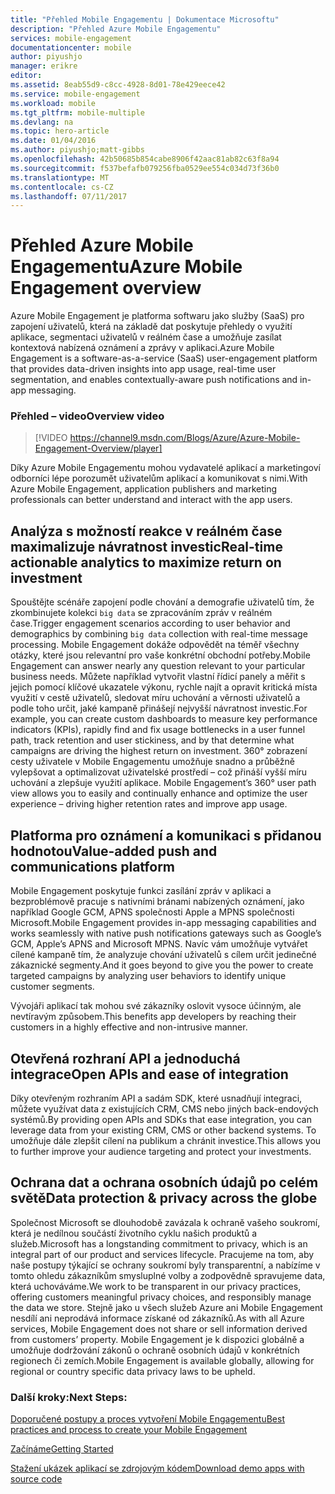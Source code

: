 ```yaml
---
title: "Přehled Mobile Engagementu | Dokumentace Microsoftu"
description: "Přehled Azure Mobile Engagementu"
services: mobile-engagement
documentationcenter: mobile
author: piyushjo
manager: erikre
editor: 
ms.assetid: 8eab55d9-c8cc-4928-8d01-78e429eece42
ms.service: mobile-engagement
ms.workload: mobile
ms.tgt_pltfrm: mobile-multiple
ms.devlang: na
ms.topic: hero-article
ms.date: 01/04/2016
ms.author: piyushjo;matt-gibbs
ms.openlocfilehash: 42b50685b854cabe8906f42aac81ab82c63f8a94
ms.sourcegitcommit: f537befafb079256fba0529ee554c034d73f36b0
ms.translationtype: MT
ms.contentlocale: cs-CZ
ms.lasthandoff: 07/11/2017
---
```

# <a name="azure-mobile-engagement-overview"></a><span data-ttu-id="463ca-103">Přehled Azure Mobile Engagementu</span><span class="sxs-lookup"><span data-stu-id="463ca-103">Azure Mobile Engagement overview</span></span>
<span data-ttu-id="463ca-104">Azure Mobile Engagement je platforma softwaru jako služby (SaaS) pro zapojení uživatelů, která na základě dat poskytuje přehledy o využití aplikace, segmentaci uživatelů v reálném čase a umožňuje zasílat kontextová nabízená oznámení a zprávy v aplikaci.</span><span class="sxs-lookup"><span data-stu-id="463ca-104">Azure Mobile Engagement is a software-as-a-service (SaaS) user-engagement platform that provides data-driven insights into app usage, real-time user segmentation, and enables contextually-aware push notifications and in-app messaging.</span></span>

### <a name="overview-video"></a><span data-ttu-id="463ca-105">Přehled – video</span><span class="sxs-lookup"><span data-stu-id="463ca-105">Overview video</span></span>
> [!VIDEO https://channel9.msdn.com/Blogs/Azure/Azure-Mobile-Engagement-Overview/player]
> 
> 

<span data-ttu-id="463ca-106">Díky Azure Mobile Engagementu mohou vydavatelé aplikací a marketingoví odborníci lépe porozumět uživatelům aplikací a komunikovat s nimi.</span><span class="sxs-lookup"><span data-stu-id="463ca-106">With Azure Mobile Engagement, application publishers and marketing professionals can better understand and interact with the app users.</span></span>

## <a name="real-time-actionable-analytics-to-maximize-return-on-investment"></a><span data-ttu-id="463ca-107">Analýza s možností reakce v reálném čase maximalizuje návratnost investic</span><span class="sxs-lookup"><span data-stu-id="463ca-107">Real-time actionable analytics to maximize return on investment</span></span>
<span data-ttu-id="463ca-108">Spouštějte scénáře zapojení podle chování a demografie uživatelů tím, že zkombinujete kolekci `big data` se zpracováním zpráv v reálném čase.</span><span class="sxs-lookup"><span data-stu-id="463ca-108">Trigger engagement scenarios according to user behavior and demographics by combining `big data` collection with real-time message processing.</span></span> <span data-ttu-id="463ca-109">Mobile Engagement dokáže odpovědět na téměř všechny otázky, které jsou relevantní pro vaše konkrétní obchodní potřeby.</span><span class="sxs-lookup"><span data-stu-id="463ca-109">Mobile Engagement can answer nearly any question relevant to your particular business needs.</span></span> <span data-ttu-id="463ca-110">Můžete například vytvořit vlastní řídicí panely a měřit s jejich pomocí klíčové ukazatele výkonu, rychle najít a opravit kritická místa využití v cestě uživatelů, sledovat míru uchování a věrnosti uživatelů a podle toho určit, jaké kampaně přinášejí nejvyšší návratnost investic.</span><span class="sxs-lookup"><span data-stu-id="463ca-110">For example, you can create custom dashboards to measure key performance indicators (KPIs), rapidly find and fix usage bottlenecks in a user funnel path, track retention and user stickiness, and by that determine what campaigns are driving the highest return on investment.</span></span> <span data-ttu-id="463ca-111">360° zobrazení cesty uživatele v Mobile Engagementu umožňuje snadno a průběžně vylepšovat a optimalizovat uživatelské prostředí – což přináší vyšší míru uchování a zlepšuje využití aplikace. </span><span class="sxs-lookup"><span data-stu-id="463ca-111">Mobile Engagement’s 360° user path view allows you to easily and continually enhance and optimize the user experience – driving higher retention rates and improve app usage.</span></span>

## <a name="value-added-push-and-communications-platform"></a><span data-ttu-id="463ca-112">Platforma pro oznámení a komunikaci s přidanou hodnotou</span><span class="sxs-lookup"><span data-stu-id="463ca-112">Value-added push and communications platform</span></span>
<span data-ttu-id="463ca-113">Mobile Engagement poskytuje funkci zasílání zpráv v aplikaci a bezproblémově pracuje s nativními bránami nabízených oznámení, jako například Google GCM, APNS společnosti Apple a MPNS společnosti Microsoft.</span><span class="sxs-lookup"><span data-stu-id="463ca-113">Mobile Engagement provides in-app messaging capabilities and works seamlessly with native push notifications gateways such as Google’s GCM, Apple’s APNS and Microsoft MPNS.</span></span> <span data-ttu-id="463ca-114">Navíc vám umožňuje vytvářet cílené kampaně tím, že analyzuje chování uživatelů s cílem určit jedinečné zákaznické segmenty.</span><span class="sxs-lookup"><span data-stu-id="463ca-114">And it goes beyond to give you the power to create targeted campaigns by analyzing user behaviors to identify unique customer segments.</span></span>

<span data-ttu-id="463ca-115">Vývojáři aplikací tak mohou své zákazníky oslovit vysoce účinným, ale nevtíravým způsobem.</span><span class="sxs-lookup"><span data-stu-id="463ca-115">This benefits app developers by reaching their customers in a highly effective and non-intrusive manner.</span></span>

## <a name="open-apis-and-ease-of-integration"></a><span data-ttu-id="463ca-116">Otevřená rozhraní API a jednoduchá integrace</span><span class="sxs-lookup"><span data-stu-id="463ca-116">Open APIs and ease of integration</span></span>
<span data-ttu-id="463ca-117">Díky otevřeným rozhraním API a sadám SDK, které usnadňují integraci, můžete využívat data z existujících CRM, CMS nebo jiných back-endových systémů.</span><span class="sxs-lookup"><span data-stu-id="463ca-117">By providing open APIs and SDKs that ease integration, you can leverage data from your existing CRM, CMS or other backend systems.</span></span> <span data-ttu-id="463ca-118">To umožňuje dále zlepšit cílení na publikum a chránit investice.</span><span class="sxs-lookup"><span data-stu-id="463ca-118">This allows you to further improve your audience targeting and protect your investments.</span></span>

## <a name="data-protection--privacy-across-the-globe"></a><span data-ttu-id="463ca-119">Ochrana dat a ochrana osobních údajů po celém světě</span><span class="sxs-lookup"><span data-stu-id="463ca-119">Data protection & privacy across the globe</span></span>
<span data-ttu-id="463ca-120">Společnost Microsoft se dlouhodobě zavázala k ochraně vašeho soukromí, která je nedílnou součástí životního cyklu našich produktů a služeb.</span><span class="sxs-lookup"><span data-stu-id="463ca-120">Microsoft has a longstanding commitment to privacy, which is an integral part of our product and services lifecycle.</span></span> <span data-ttu-id="463ca-121">Pracujeme na tom, aby naše postupy týkající se ochrany soukromí byly transparentní, a nabízíme v tomto ohledu zákazníkům smysluplné volby a zodpovědně spravujeme data, která uchováváme.</span><span class="sxs-lookup"><span data-stu-id="463ca-121">We work to be transparent in our privacy practices, offering customers meaningful privacy choices, and responsibly manage the data we store.</span></span> <span data-ttu-id="463ca-122">Stejně jako u všech služeb Azure ani Mobile Engagement nesdílí ani neprodává informace získané od zákazníků.</span><span class="sxs-lookup"><span data-stu-id="463ca-122">As with all Azure services, Mobile Engagement does not share or sell information derived from customers’ property.</span></span> <span data-ttu-id="463ca-123">Mobile Engagement je k dispozici globálně a umožňuje dodržování zákonů o ochraně osobních údajů v konkrétních regionech či zemích.</span><span class="sxs-lookup"><span data-stu-id="463ca-123">Mobile Engagement is available globally, allowing for regional or country specific data privacy laws to be upheld.</span></span>

### <a name="next-steps"></a><span data-ttu-id="463ca-124">Další kroky:</span><span class="sxs-lookup"><span data-stu-id="463ca-124">Next Steps:</span></span>
[<span data-ttu-id="463ca-125">Doporučené postupy a proces vytvoření Mobile Engagementu</span><span class="sxs-lookup"><span data-stu-id="463ca-125">Best practices and process to create your Mobile Engagement</span></span>](mobile-engagement-getting-started-best-practices.md)

[<span data-ttu-id="463ca-126">Začínáme</span><span class="sxs-lookup"><span data-stu-id="463ca-126">Getting Started</span></span>](/index.md)

[<span data-ttu-id="463ca-127">Stažení ukázek aplikací se zdrojovým kódem</span><span class="sxs-lookup"><span data-stu-id="463ca-127">Download demo apps with source code</span></span>](https://aka.ms/azmedemoapps)

